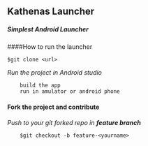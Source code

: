 ## Kathenas Launcher
##### Simplest Android Launcher

####How to run the launcher
```
$git clone <url>

```
*Run the project in Android studio*
```
    build the app
    run in amulator or android phone

```

#### Fork the project and contribute
*Push to your git forked repo in <strong>feature branch</strong>*
```
    $git checkout -b feature-<yourname>

```